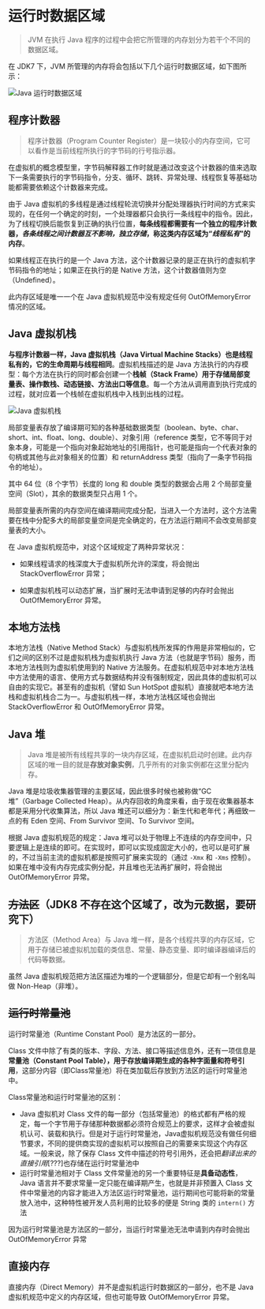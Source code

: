 # 运行时数据区域

> JVM 在执行 Java 程序的过程中会把它所管理的内存划分为若干个不同的数据区域。

在 JDK7 下，JVM 所管理的内存将会包括以下几个运行时数据区域，如下图所示：

![Java 运行时数据区域](https://i.loli.net/2020/03/24/5HCNFEGPtSo46Ku.png)

## 程序计数器

> 程序计数器（Program Counter Register）是一块较小的内存空间，它可以看作是当前线程所执行的字节码的行号指示器。

在虚拟机的概念模型里，字节码解释器工作时就是通过改变这个计数器的值来选取下一条需要执行的字节码指令，分支、循环、跳转、异常处理、线程恢复等基础功能都需要依赖这个计数器来完成。

由于 Java 虚拟机的多线程是通过线程轮流切换并分配处理器执行时间的方式来实现的，在任何一个确定的时刻，一个处理器都只会执行一条线程中的指令。因此，为了线程切换后能恢复到正确的执行位置，**每条线程都需要有一个独立的程序计数器，*各条线程之间计数器互不影响，独立存储*，称这类内存区域为“*线程私有*”的内存**。

如果线程正在执行的是一个 Java 方法，这个计数器记录的是正在执行的虚拟机字节码指令的地址；如果正在执行的是 Native 方法，这个计数器值则为空（Undefined）。

此内存区域是唯一一个在 Java 虚拟机规范中没有规定任何 OutOfMemoryError 情况的区域。

## Java 虚拟机栈

**与程序计数器一样，Java 虚拟机栈（Java Virtual Machine Stacks）也是线程私有的，它的生命周期与线程相同**。虚拟机栈描述的是 Java 方法执行的内存模型：每个方法在执行的同时都会创建一个**栈帧（Stack Frame）用于存储局部变量表、操作数栈、动态链接、方法出口等信息**。每一个方法从调用直到执行完成的过程，就对应着一个栈帧在虚拟机栈中入栈到出栈的过程。

![Java 虚拟机栈](https://i.loli.net/2020/03/24/kaIoj5RcQTSFsBn.png)

局部变量表存放了编译期可知的各种基础数据类型（boolean、byte、char、short、int、float、long、double）、对象引用（reference 类型，它不等同于对象本身，可能是一个指向对象起始地址的引用指针，也可能是指向一个代表对象的句柄或其他与此对象相关的位置）和 returnAddress 类型（指向了一条字节码指令的地址）。

其中 64 位（8 个字节）长度的 long 和 double 类型的数据会占用 2 个局部变量空间（Slot），其余的数据类型只占用 1 个。

局部变量表所需的内存空间在编译期间完成分配，当进入一个方法时，这个方法需要在栈中分配多大的局部变量空间是完全确定的，在方法运行期间不会改变局部变量表的大小。

在 Java 虚拟机规范中，对这个区域规定了两种异常状况：

- 如果线程请求的栈深度大于虚拟机所允许的深度，将会抛出 StackOverflowError 异常；

- 如果虚拟机栈可以动态扩展，当扩展时无法申请到足够的内存时会抛出 OutOfMemoryError 异常。

## 本地方法栈

本地方法栈（Native Method Stack）与虚拟机栈所发挥的作用是非常相似的，它们之间的区别不过是虚拟机栈为虚拟机执行 Java 方法（也就是字节码）服务，而本地方法栈则为虚拟机使用到的 Native 方法服务。在虚拟机规范中对本地方法栈中方法使用的语言、使用方式与数据结构并没有强制规定，因此具体的虚拟机可以自由的实现它。甚至有的虚拟机（譬如 Sun HotSpot 虚拟机）直接就吧本地方法栈和虚拟机栈合二为一。与虚拟机栈一样，本地方法栈区域也会抛出 StackOverflowError 和 OutOfMemoryError 异常。

## Java 堆

> Java 堆是被所有线程共享的一块内存区域，在虚拟机启动时创建。此内存区域的唯一目的就是**存放对象实例**，几乎所有的对象实例都在这里分配内存。

Java 堆是垃圾收集器管理的主要区域，因此很多时候也被称做“GC 堆”（Garbage Collected Heap）。从内存回收的角度来看，由于现在收集器基本都是采用分代收集算法，所以 Java 堆还可以细分为：新生代和老年代；再细致一点的有 Eden 空间、From Survivor 空间、To Survivor 空间。

根据 Java 虚拟机规范的规定：Java 堆可以处于物理上不连续的内存空间中，只要逻辑上是连续的即可。在实现时，即可以实现成固定大小的，也可以是可扩展的，不过当前主流的虚拟机都是按照可扩展来实现的（通过 `-Xmx` 和 `-Xms` 控制）。如果在堆中没有内存完成实例分配，并且堆也无法再扩展时，将会抛出 OutOfMemoryError 异常。

## ~~方法区~~（JDK8 不存在这个区域了，改为元数据，要研究下）

> 方法区（Method Area）与 Java 堆一样，是各个线程共享的内存区域，它用于存储已被虚拟机加载的类信息、常量、静态变量、即时编译器编译后的代码等数据。

虽然 Java 虚拟机规范把方法区描述为堆的一个逻辑部分，但是它却有一个别名叫做 Non-Heap（非堆）。

## ~~运行时常量池~~

运行时常量池（Runtime Constant Pool）是方法区的一部分。

Class 文件中除了有类的版本、字段、方法、接口等描述信息外，还有一项信息是**常量池（Constant Pool Table），用于存放编译期生成的各种字面量和符号引用**，这部分内容（即Class常量池）将在类加载后存放到方法区的运行时常量池中。

Class常量池和运行时常量池的区别：
- Java 虚拟机对 Class 文件的每一部分（包括常量池）的格式都有严格的规定，每一个字节用于存储那种数据都必须符合规范上的要求，这样才会被虚拟机认可、装载和执行。但是对于运行时常量池，Java虚拟机规范没有做任何细节要求，不同的提供商实现的虚拟机可以按照自己的需要来实现这个内存区域。一般来说，除了保存 Class 文件中描述的符号引用外，还会把*翻译出来的直接引用*[???]也存储在运行时常量池中
- 运行时常量池相对于 Class 文件常量池的另一个重要特征是**具备动态性**，Java 语言并不要求常量一定只能在编译期产生，也就是并非预置入 Class 文件中常量池的内容才能进入方法区运行时常量池，运行期间也可能将新的常量放入池中，这种特性被开发人员利用的比较多的便是 String 类的 `intern()` 方法

因为运行时常量池是方法区的一部分，当运行时常量池无法申请到内存时会抛出 OutOfMemoryError 异常

## 直接内存

直接内存（Direct Memory）并不是虚拟机运行时数据区的一部分，也不是 Java 虚拟机规范中定义的内存区域，但也可能导致 OutOfMemoryError 异常。